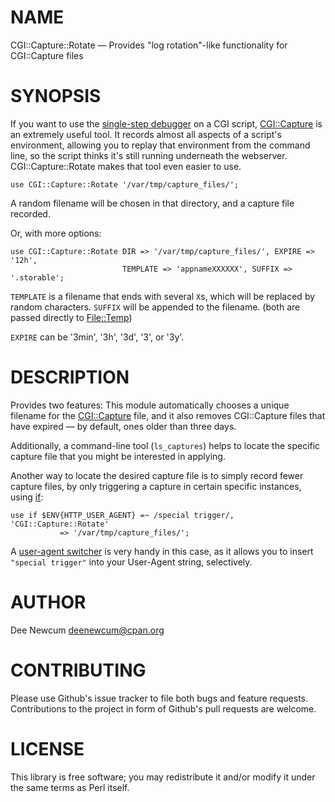 # NAME

CGI::Capture::Rotate — Provides "log rotation"-like functionality for
CGI::Capture files

# SYNOPSIS

If you want to use the [single-step debugger](https://metacpan.org/pod/perldebug) on a CGI script,
[CGI::Capture](https://metacpan.org/pod/CGI%3A%3ACapture) is an extremely useful tool. It records almost all aspects of a
script's environment, allowing you to replay that environment from the command
line, so the script thinks it's still running underneath the webserver.
CGI::Capture::Rotate makes that tool even easier to use.

    use CGI::Capture::Rotate '/var/tmp/capture_files/';

A random filename will be chosen in that directory, and a capture file recorded.

Or, with more options:

    use CGI::Capture::Rotate DIR => '/var/tmp/capture_files/', EXPIRE => '12h',
                             TEMPLATE => 'appnameXXXXXX', SUFFIX => '.storable';

`TEMPLATE` is a filename that ends with several `X`s, which will be replaced
by random characters. `SUFFIX` will be appended to the filename. (both are
passed directly to [File::Temp](https://metacpan.org/pod/File%3A%3ATemp))

`EXPIRE` can be '3min', '3h', '3d', '3', or '3y'.

# DESCRIPTION

Provides two features: This module automatically chooses a unique filename for
the [CGI::Capture](https://metacpan.org/pod/CGI%3A%3ACapture) file, and it also removes CGI::Capture files that have
expired — by default, ones older than three days.

Additionally, a command-line tool (`ls_captures`) helps to locate the specific
capture file that you might be interested in applying.

Another way to locate the desired capture file is to simply record fewer capture
files, by only triggering a capture in certain specific instances, using [if](https://metacpan.org/pod/if):

    use if $ENV{HTTP_USER_AGENT} =~ /special trigger/, 'CGI::Capture::Rotate'
               => '/var/tmp/capture_files/';

A [user-agent switcher](https://chrome.google.com/webstore/detail/user-agent-switcher-for-c/djflhoibgkdhkhhcedjiklpkjnoahfmg?hl=en-US) 
is very handy in this case, as it allows you to insert `"special trigger"` into 
your User-Agent string, selectively.

# AUTHOR

Dee Newcum <deenewcum@cpan.org>

# CONTRIBUTING

Please use Github's issue tracker to file both bugs and feature requests.
Contributions to the project in form of Github's pull requests are welcome. 

# LICENSE

This library is free software; you may redistribute it and/or modify it under
the same terms as Perl itself.
